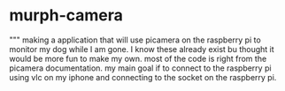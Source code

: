 # murph-camera

""" making a application that will use picamera on the raspberry pi to monitor my dog while I am gone. I know these already exist bu thought it would be more fun to make my own. most of the code is right from the picamera documentation. my main goal if to connect to the raspberry pi using vlc on my iphone and connecting to the socket on the raspberry pi. 
